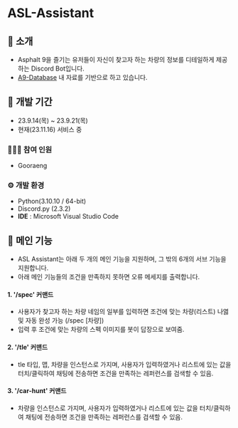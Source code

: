 # ASL-Assistant

## 🚩 소개
- Asphalt 9을 즐기는 유저들이 자신이 찾고자 하는 차량의 정보를 디테일하게 제공하는 Discord Bot입니다.
- <a href="https://discord.gg/dVA7R9CXpB">A9-Database</a> 내 자료를 기반으로 하고 있습니다.



## 📅 개발 기간
* 23.9.14(목) ~ 23.9.21(목)
* 현재(23.11.16) 서비스 중



### 👩‍👧‍👦 참여 인원
* Gooraeng



### ⚙️ 개발 환경
- Python(3.10.10 / 64-bit)
- Discord.py (2.3.2)
- **IDE** : Microsoft Visual Studio Code



## 📍 메인 기능
- ASL Assistant는 아래 두 개의 메인 기능을 지원하며, 그 밖의 6개의 서브 기능을 지원합니다.
- 아래 메인 기능들의 조건을 만족하지 못하면 오류 메세지를 출력합니다.

#### 1. '/spec' 커맨드
- 사용자가 찾고자 하는 차량 네임의 일부를 입력하면 조건에 맞는 차량(리스트) 나엻 및 자동 완성 가능 (/spec [차량])
- 입력 후 조건에 맞는 차량의 스펙 이미지를 봇이 답장으로 보여줌.

#### 2. '/tle' 커맨드
- tle 타입, 맵, 차량을 인스턴스로 가지며, 사용자가 입력하였거나 리스트에 있는 값을 터치/클릭하여 채팅에 전송하면 조건을 만족하는 레퍼런스를 검색할 수 있음.

#### 3. '/car-hunt' 커맨드
- 차량을 인스턴스로 가지며, 사용자가 입력하였거나 리스트에 있는 값을 터치/클릭하여 채팅에 전송하면 조건을 만족하는 레퍼런스를 검색할 수 있음.
